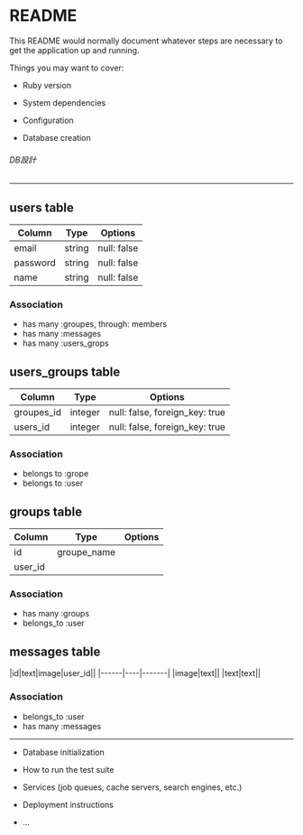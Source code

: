 # README

This README would normally document whatever steps are necessary to get the
application up and running.

Things you may want to cover:

* Ruby version

* System dependencies

* Configuration

* Database creation


###### DB設計
---------------------------------------
## users table
|Column|Type|Options|
|------|----|-------|
|email|string|null: false|
|password|string|null: false|
|name|string|null: false|
### Association
- has many :groupes, through: members
- has many :messages
- has many :users_grops

## users_groups table
|Column|Type|Options|
|------|----|-------|
|groupes_id|integer|null: false, foreign_key: true|
|users_id|integer|null: false, foreign_key: true|
### Association
- belongs to :grope
- belongs to :user

## groups table
|Column|Type|Options|
|------|----|-------|
|id|groupe_name|
|user_id|
### Association
- has many :groups 
- belongs_to :user

## messages table
|id|text|image|user_id||
|------|----|-------|
|image|text||
|text|text||
### Association
- belongs_to :user
- has many :messages
---------------------------
* Database initialization

* How to run the test suite

* Services (job queues, cache servers, search engines, etc.)

* Deployment instructions

* ...

